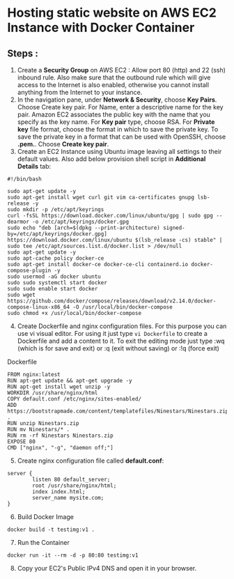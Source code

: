﻿# Hosting static website on AWS EC2 Instance with Docker Container

## Steps :


1. Create a **Security Group** on AWS EC2 : Allow port 80 (http) and 22 (ssh) inbound rule. Also make sure that the outbound 
   rule which will give access to the Internet is also enabled, otherwise you cannot install anything from the Internet to your instance.
2. In the navigation pane, under **Network & Security**, choose **Key Pairs**.
   Choose Create key pair. For Name, enter a descriptive name for the key pair. Amazon EC2 associates the public key with the name that you specify as the key name. For **Key pair** type, choose  RSA.
   For **Private key** file format, choose the format in which to save the private key. To save the private key in a format that can be used with OpenSSH, choose **.pem.**. Choose **Create key pair**.
3. Create an EC2 Instance using Ubuntu image leaving all settings to their default values. Also add below provision shell script in **Additional Details** tab:

```  
#!/bin/bash

sudo apt-get update -y
sudo apt-get install wget curl git vim ca-certificates gnupg lsb-release -y
sudo mkdir -p /etc/apt/keyrings
curl -fsSL https://download.docker.com/linux/ubuntu/gpg | sudo gpg --dearmor -o /etc/apt/keyrings/docker.gpg
sudo echo "deb [arch=$(dpkg --print-architecture) signed-by=/etc/apt/keyrings/docker.gpg] https://download.docker.com/linux/ubuntu $(lsb_release -cs) stable" | sudo tee /etc/apt/sources.list.d/docker.list > /dev/null
sudo apt-get update -y
sudo apt-cache policy docker-ce
sudo apt-get install docker-ce docker-ce-cli containerd.io docker-compose-plugin -y
sudo usermod -aG docker ubuntu
sudo sudo systemctl start docker
sudo sudo enable start docker
sudo wget https://github.com/docker/compose/releases/download/v2.14.0/docker-compose-linux-x86_64 -O /usr/local/bin/docker-compose
sudo chmod +x /usr/local/bin/docker-compose
```  

4. Create Dockerfile and nginx configuration files. For this purpose you can use vi visual editor. For using it just type `vi Dockerfile` to create a Dockerfile and add a content to it. To exit the editing mode just type :wq (which is for save and exit) or :q (exit without saving) or :!q (force exit)


Dockerfile

```
FROM nginx:latest
RUN apt-get update && apt-get upgrade -y
RUN apt-get install wget unzip -y
WORKDIR /usr/share/nginx/html
COPY default.conf /etc/nginx/sites-enabled/
ADD https://bootstrapmade.com/content/templatefiles/Ninestars/Ninestars.zip .
RUN unzip Ninestars.zip
RUN mv Ninestars/* .
RUN rm -rf Ninestars Ninestars.zip
EXPOSE 80
CMD ["nginx", "-g", "daemon off;"]
```  

5. Create nginx configuration file called **default.conf**:

```
server {
        listen 80 default_server;
        root /usr/share/nginx/html;
        index index.html;
        server_name mysite.com;
}
```  

6. Build Docker Image

```
docker build -t testimg:v1 . 
```  

7. Run the Container

```
docker run -it --rm -d -p 80:80 testimg:v1  
```

8. Copy your EC2's Public IPv4 DNS and open it in your browser. 

